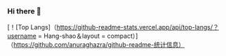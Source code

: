 ### Hi there 👋

<!--
**Hang-shao/Hang-shao** is a ✨ _special_ ✨ repository because its `README.md` (this file) appears on your GitHub profile.

Here are some ideas to get you started:

- 🔭 I’m currently working on ...
- 🌱 I’m currently learning ...
- 👯 I’m looking to collaborate on ...
- 🤔 I’m looking for help with ...
- 💬 Ask me about ...
- 📫 How to reach me: ...
- 😄 Pronouns: ...
- ⚡ Fun fact: ...
-->

[！[Top Langs]（https://github-readme-stats.vercel.app/api/top-langs/？username = Hang-shao＆layout = compact）]（https://github.com/anuraghazra/github-readme-统计信息）
